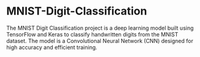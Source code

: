 # MNIST-Digit-Classification
The MNIST Digit Classification project is a deep learning model built using TensorFlow and Keras to classify handwritten digits from the MNIST dataset. The model is a Convolutional Neural Network (CNN) designed for high accuracy and efficient training.
